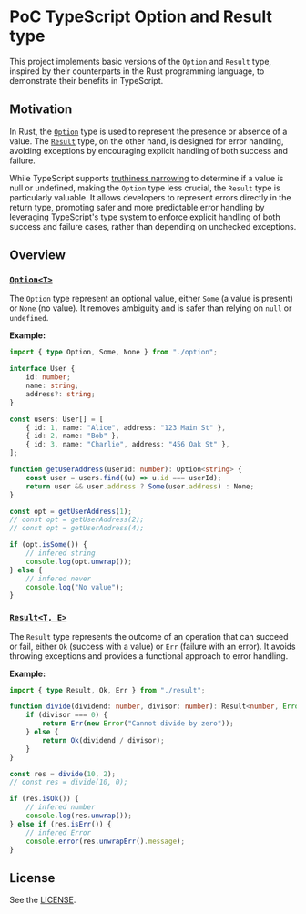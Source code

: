 # PoC TypeScript Option and Result type

This project implements basic versions of the `Option` and `Result` type, inspired by their counterparts in the Rust programming language, to demonstrate their benefits in TypeScript.

## Motivation

In Rust, the [`Option`](https://doc.rust-lang.org/stable/core/option/index.html) type is used to represent the presence or absence of a value. The [`Result`](https://doc.rust-lang.org/stable/core/result/index.html) type, on the other hand, is designed for error handling, avoiding exceptions by encouraging explicit handling of both success and failure.

While TypeScript supports [truthiness narrowing](https://www.typescriptlang.org/docs/handbook/2/narrowing.html#truthiness-narrowing) to determine if a value is null or undefined, making the `Option` type less crucial, the `Result` type is particularly valuable. It allows developers to represent errors directly in the return type, promoting safer and more predictable error handling by leveraging TypeScript's type system to enforce explicit handling of both success and failure cases, rather than depending on unchecked exceptions.

## Overview

### [`Option<T>`](./lib/option.ts)

The `Option` type represent an optional value, either `Some` (a value is present) or `None` (no value). It removes ambiguity and is safer than relying on `null` or `undefined`.

**Example:**

```ts
import { type Option, Some, None } from "./option";

interface User {
    id: number;
    name: string;
    address?: string;
}

const users: User[] = [
    { id: 1, name: "Alice", address: "123 Main St" },
    { id: 2, name: "Bob" },
    { id: 3, name: "Charlie", address: "456 Oak St" },
];

function getUserAddress(userId: number): Option<string> {
    const user = users.find((u) => u.id === userId);
    return user && user.address ? Some(user.address) : None;
}

const opt = getUserAddress(1);
// const opt = getUserAddress(2);
// const opt = getUserAddress(4);

if (opt.isSome()) {
    // infered string
    console.log(opt.unwrap());
} else {
    // infered never
    console.log("No value");
}
```

### [`Result<T, E>`](./lib/result.ts)

The `Result` type represents the outcome of an operation that can succeed or fail, either `Ok` (success with a value) or `Err` (failure with an error). It avoids throwing exceptions and provides a functional approach to error handling.

**Example:**

```ts
import { type Result, Ok, Err } from "./result";

function divide(dividend: number, divisor: number): Result<number, Error> {
    if (divisor === 0) {
        return Err(new Error("Cannot divide by zero"));
    } else {
        return Ok(dividend / divisor);
    }
}

const res = divide(10, 2);
// const res = divide(10, 0);

if (res.isOk()) {
    // infered number
    console.log(res.unwrap());
} else if (res.isErr()) {
    // infered Error
    console.error(res.unwrapErr().message);
}
```

## License

See the [LICENSE](./LICENSE).

